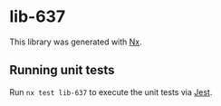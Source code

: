 # lib-637

This library was generated with [Nx](https://nx.dev).

## Running unit tests

Run `nx test lib-637` to execute the unit tests via [Jest](https://jestjs.io).
